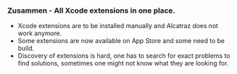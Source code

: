 ### Zusammen - All Xcode extensions in one place.

- Xcode extensions are to be installed manually and Alcatraz does not work anymore.
- Some extensions are now available on App Store and some need to be build.
- Discovery of extensions is hard, one has to search for exact problems to find solutions, sometimes one might not know what they are looking for.
